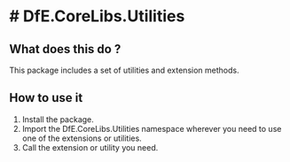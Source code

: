 # # DfE.CoreLibs.Utilities

## What does this do ?
This package includes a set of utilities and extension methods.

## How to use it 

1) Install the package.
2) Import the DfE.CoreLibs.Utilities namespace wherever you need to use one of the extensions or utilities.
3) Call the extension or utility you need.




